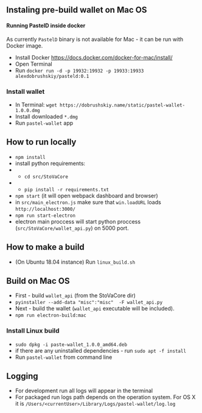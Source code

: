 ## Instaling pre-build wallet on Mac OS

#### Running PastelD inside docker

As currently `PastelD` binary is not available for Mac - it can be run with Docker image.
 - Install Docker https://docs.docker.com/docker-for-mac/install/
 - Open Terminal
 - Run `docker run -d -p 19932:19932 -p 19933:19933 alexdobrushskiy/pasteld:0.1`

### Install wallet
 - In Terminal: `wget https://dobrushskiy.name/static/pastel-wallet-1.0.0.dmg`
 - Install downloaded `*.dmg`
 - Run `pastel-wallet` app

## How to run locally
 
 - `npm install`
 - install python requirements:
 - - `cd src/StoVaCore`
 - - `pip install -r requirements.txt`
 - `npm start` (it will open webpack dashboard and browser)
 - in `src/main_electron.js` make sure that `win.loadURL` loads `http://localhost:3000/`
 - `npm run start-electron`
 - electron main proccess will start python proccess (`src/StoVaCore/wallet_api.py`) on 5000 port.


## How to make a build
 - (On Ubuntu 18.04 instance) Run `linux_build.sh`

## Build on Mac OS
 - First - build `wallet_api` (from the StoVaCore dir)
 - `pyinstaller --add-data "misc":"misc"  -F wallet_api.py`
 - Next - build the wallet (`wallet_api` executable will be included).
 - `npm run electron-build:mac`
 
### Install Linux build
 - `sudo dpkg -i paste-wallet_1.0.0_amd64.deb`
 - if there are any uninstalled dependencies - run `sudo apt -f install`
 - Run `pastel-wallet` from command line

## Logging
 - For development run all logs will appear in the terminal
 - For packaged run logs path depends on the operation system. For OS X it is `/Users/<currentUser>/Library/Logs/pastel-wallet/log.log`
